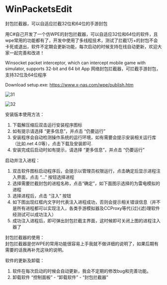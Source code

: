# WinPacketsEdit

封包拦截器，可以自适应拦截32位和64位的手游封包

用C#自己开发了一个仿WPE的封包拦截器，可以自适应32位和64位的软件，且wpe常用的功能都有了，开发中使用了多线程技术，测试了拦截1万+的封包不会卡死或退出，软件不定期会更新功能，每次启动的时候支持在线自动更新，欢迎大家一起完善和改进！

Winsocket packet interceptor, which can intercept mobile game  with simulator, supports 32-bit and 64 bit App 网络封包拦截器，可拦截手游封包，支持32位及64位程序

Download setup.exe: https://www.x-nas.com/wpe/publish.htm

![31](https://user-images.githubusercontent.com/67667226/161363934-8ba0333c-c72c-498b-8c15-86845e03f72b.jpg)

![32](https://user-images.githubusercontent.com/67667226/161363944-e77c0b47-ac6f-4bb3-8d44-4bea6bf849c0.jpg)

安装版本使用方法：  
  1. 下载解压缩后双击运行安装程序图标 
  2. 如有提示请选择 “更多信息”，并点击 “仍要运行” 
  3. 安装程序会自动检测操作系统的运行环境，如有需要会提示安装相关运行库（比如.net 4.0等），点击下载及安装即可.
  4. 安装完成后启动时如有提示，请选择 “更多信息”，并点击 “仍要运行”
    
  启动并注入进程：
  1. 双击软件图标启动程序后，会提示以管理员权限运行，点击确定后显示进程注入界面，点击 “...” 按钮选择进程
  2. 选择需要拦截封包的进程名称，点击“确定”，如下面图示选择的为雷电模拟的进程
  3. 选择进程后，点击 “注入” 按钮
  4. 如下图出现红框内文字时代表注入进程成功，否则会提示相关错误信息（并不是所有进程都可以实现注入，各类手游模拟器及CCProxy等代{过}{滤}理软件经测试可以成功注入）
  5. 成功注入进程后，即可弹出封包拦截主界面，这时候即可关闭上图的进程注入器了
 
  封包拦截器的使用：  
  封包拦截器是仿WPE的常用功能很容易上手我就不做详细的说明了，如果后期有需要的话我再补充这块的说明。
  
  软件的更新及卸载：
  1. 软件在每次启动的时候会自动更新，我会不定期的修改bug和完善功能。
  2. 卸载软件 “控制面板” - “卸载软件” - “封包拦截器”
